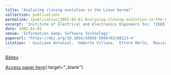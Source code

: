 ```yaml
---
title: "Analyzing cloning evolution in the Linux kernel"
collection: publications
permalink: /publication/2002-01-01-Analyzing-cloning-evolution-in-the-Linux-kernel
excerpt: 'Institute of Electrical and Electronics Engineers Inc. (IEEE), Los Alamitos, CA, USA, Scopus ID: 2-s2.0-0036783855, Cited by: 89'
date: 2002-01-01
venue: 'Information &amp; Software Technology'
paperurl: 'https://doi.org/10.1016/S0950-5849(02)00123-4'
citation: ' Giuliano Antoniol,  Umberto Villano,  Ettore Merlo,  Massimiliano Di Penta, &quot;Analyzing cloning evolution in the Linux kernel.&quot; Information &amp;amp; Software Technology, 2002.'
---
```

[Bibtex](https://dblp.org/rec/bib/journals/infsof/AntoniolVMP02)

[Access paper here](https://doi.org/10.1016/S0950-5849(02)00123-4){:target="_blank"}
